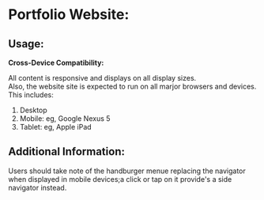 # Portfolio Website:

## Usage:

**Cross-Device Compatibility:**

All content is responsive and displays on all display sizes.   
Also, the website site is expected to run on all marjor browsers and devices.
This includes:

1. Desktop
2. Mobile: eg, Google Nexus 5
3. Tablet: eg, Apple iPad

## Additional Information:

Users should take note of the handburger menue replacing the navigator when displayed in mobile devices;a click 
or tap on it provide's a  side navigator instead.
